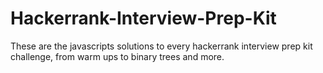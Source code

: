 # Hackerrank-Interview-Prep-Kit
These are the javascripts solutions to every hackerrank interview prep kit challenge, from warm ups to binary trees and more.
